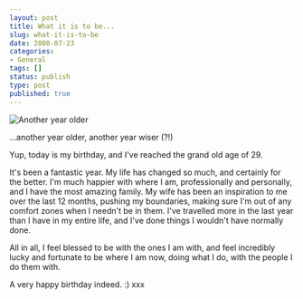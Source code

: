 ```yaml
---
layout: post
title: What it is to be...
slug: what-it-is-to-be
date: 2008-07-23
categories:
- General
tags: []
status: publish
type: post
published: true
---
```

<p><img src="http://wordle.net/thumb/wrdl/86145/Happy_Birthday_to_me" alt="Another year older" /></p>
<p>...another year older, another year wiser (?!)</p>
<p>Yup, today is my birthday, and I've reached the grand old age of 29.</p>
<p>It's been a fantastic year. My life has changed so much, and certainly for the better. I'm much happier with where I am, professionally and personally, and I have the most amazing family. My wife has been an inspiration to me over the last 12 months, pushing my boundaries, making sure I'm out of any comfort zones when I needn't be in them. I've travelled more in the last year than I have in my entire life, and I've done things I wouldn't have normally done.</p>
<p>All in all, I feel blessed to be with the ones I am with, and feel incredibly lucky and fortunate to be where I am now, doing what I do, with the people I do them with.</p>
<p>A very happy birthday indeed. :) xxx</p>
